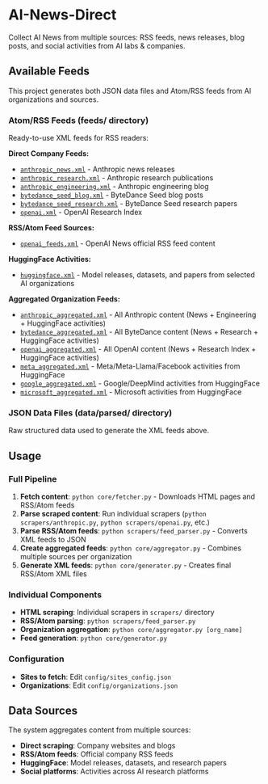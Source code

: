 # AI-News-Direct
Collect AI News from multiple sources: RSS feeds, news releases, blog posts, and social activities from AI labs & companies.

## Available Feeds

This project generates both JSON data files and Atom/RSS feeds from AI organizations and sources.

### Atom/RSS Feeds (feeds/ directory)
Ready-to-use XML feeds for RSS readers:

**Direct Company Feeds:**
- [`anthropic_news.xml`](https://raw.githubusercontent.com/mibuhand/AI-News-Direct/main/feeds/anthropic_news.xml) - Anthropic news releases
- [`anthropic_research.xml`](https://raw.githubusercontent.com/mibuhand/AI-News-Direct/main/feeds/anthropic_research.xml) - Anthropic research publications  
- [`anthropic_engineering.xml`](https://raw.githubusercontent.com/mibuhand/AI-News-Direct/main/feeds/anthropic_engineering.xml) - Anthropic engineering blog
- [`bytedance_seed_blog.xml`](https://raw.githubusercontent.com/mibuhand/AI-News-Direct/main/feeds/bytedance_seed_blog.xml) - ByteDance Seed blog posts
- [`bytedance_seed_research.xml`](https://raw.githubusercontent.com/mibuhand/AI-News-Direct/main/feeds/bytedance_seed_research.xml) - ByteDance Seed research papers
- [`openai.xml`](https://raw.githubusercontent.com/mibuhand/AI-News-Direct/main/feeds/openai.xml) - OpenAI Research Index

**RSS/Atom Feed Sources:**
- [`openai_feeds.xml`](https://raw.githubusercontent.com/mibuhand/AI-News-Direct/main/feeds/openai_feeds.xml) - OpenAI News official RSS feed content

**HuggingFace Activities:**
- [`huggingface.xml`](https://raw.githubusercontent.com/mibuhand/AI-News-Direct/main/feeds/huggingface.xml) - Model releases, datasets, and papers from selected AI organizations

**Aggregated Organization Feeds:**
- [`anthropic_aggregated.xml`](https://raw.githubusercontent.com/mibuhand/AI-News-Direct/main/feeds/anthropic_aggregated.xml) - All Anthropic content (News + Engineering + HuggingFace activities)
- [`bytedance_aggregated.xml`](https://raw.githubusercontent.com/mibuhand/AI-News-Direct/main/feeds/bytedance_aggregated.xml) - All ByteDance content (News + Research + HuggingFace activities)
- [`openai_aggregated.xml`](https://raw.githubusercontent.com/mibuhand/AI-News-Direct/main/feeds/openai_aggregated.xml) - All OpenAI content (News + Research Index + HuggingFace activities)
- [`meta_aggregated.xml`](https://raw.githubusercontent.com/mibuhand/AI-News-Direct/main/feeds/meta_aggregated.xml) - Meta/Meta-Llama/Facebook activities from HuggingFace
- [`google_aggregated.xml`](https://raw.githubusercontent.com/mibuhand/AI-News-Direct/main/feeds/google_aggregated.xml) - Google/DeepMind activities from HuggingFace
- [`microsoft_aggregated.xml`](https://raw.githubusercontent.com/mibuhand/AI-News-Direct/main/feeds/microsoft_aggregated.xml) - Microsoft activities from HuggingFace

### JSON Data Files (data/parsed/ directory)
Raw structured data used to generate the XML feeds above.

## Usage

### Full Pipeline
1. **Fetch content**: `python core/fetcher.py` - Downloads HTML pages and RSS/Atom feeds
2. **Parse scraped content**: Run individual scrapers (`python scrapers/anthropic.py`, `python scrapers/openai.py`, etc.)
3. **Parse RSS/Atom feeds**: `python scrapers/feed_parser.py` - Converts XML feeds to JSON
4. **Create aggregated feeds**: `python core/aggregator.py` - Combines multiple sources per organization
5. **Generate XML feeds**: `python core/generator.py` - Creates final RSS/Atom XML files

### Individual Components
- **HTML scraping**: Individual scrapers in `scrapers/` directory
- **RSS/Atom parsing**: `python scrapers/feed_parser.py`
- **Organization aggregation**: `python core/aggregator.py [org_name]`
- **Feed generation**: `python core/generator.py`

### Configuration
- **Sites to fetch**: Edit `config/sites_config.json`
- **Organizations**: Edit `config/organizations.json`


## Data Sources

The system aggregates content from multiple sources:
- **Direct scraping**: Company websites and blogs
- **RSS/Atom feeds**: Official company RSS feeds  
- **HuggingFace**: Model releases, datasets, and research papers
- **Social platforms**: Activities across AI research platforms